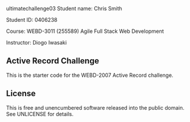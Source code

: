 ultimatechallenge03
Student name: Chris Smith

Student ID: 0406238

Course: WEBD-3011 (255589) Agile Full Stack Web Development

Instructor: Diogo Iwasaki

## Active Record Challenge 

This is the starter code for the WEBD-2007 Active Record challenge.

## License

This is free and unencumbered software released into the public domain. See UNLICENSE for details.
